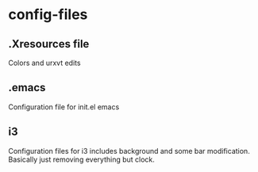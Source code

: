 # config-files
## .Xresources file
Colors and urxvt edits
## .emacs
Configuration file for init.el emacs
## i3
Configuration files for i3 includes background and some bar modification.
Basically just removing everything but clock.
